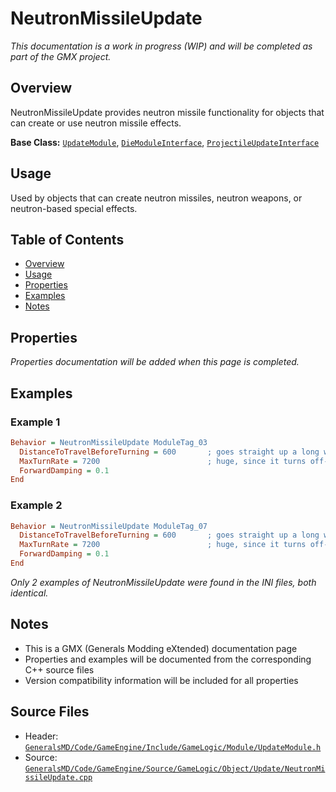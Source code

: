 # NeutronMissileUpdate

*This documentation is a work in progress (WIP) and will be completed as part of the GMX project.*

## Overview

NeutronMissileUpdate provides neutron missile functionality for objects that can create or use neutron missile effects.

**Base Class:** [`UpdateModule`](../../GeneralsMD/Code/GameEngine/Include/GameLogic/Module/UpdateModule.h), [`DieModuleInterface`](../../GeneralsMD/Code/GameEngine/Include/GameLogic/Module/DieModule.h), [`ProjectileUpdateInterface`](../../GeneralsMD/Code/GameEngine/Include/GameLogic/Module/NeutronMissileUpdate.h)

## Usage

Used by objects that can create neutron missiles, neutron weapons, or neutron-based special effects.

## Table of Contents

- [Overview](#overview)
- [Usage](#usage)
- [Properties](#properties)
- [Examples](#examples)
- [Notes](#notes)

## Properties

*Properties documentation will be added when this page is completed.*

## Examples

### Example 1
```ini
Behavior = NeutronMissileUpdate ModuleTag_03
  DistanceToTravelBeforeTurning = 600       ; goes straight up a long ways first
  MaxTurnRate = 7200                        ; huge, since it turns off-camera
  ForwardDamping = 0.1
End
```

### Example 2
```ini
Behavior = NeutronMissileUpdate ModuleTag_07
  DistanceToTravelBeforeTurning = 600       ; goes straight up a long ways first
  MaxTurnRate = 7200                        ; huge, since it turns off-camera
  ForwardDamping = 0.1
End
```

*Only 2 examples of NeutronMissileUpdate were found in the INI files, both identical.*

## Notes

- This is a GMX (Generals Modding eXtended) documentation page
- Properties and examples will be documented from the corresponding C++ source files
- Version compatibility information will be included for all properties

## Source Files

- Header: [`GeneralsMD/Code/GameEngine/Include/GameLogic/Module/UpdateModule.h`](../../GeneralsMD/Code/GameEngine/Include/GameLogic/Module/UpdateModule.h)
- Source: [`GeneralsMD/Code/GameEngine/Source/GameLogic/Object/Update/NeutronMissileUpdate.cpp`](../../GeneralsMD/Code/GameEngine/Source/GameLogic/Object/Update/NeutronMissileUpdate.cpp)
